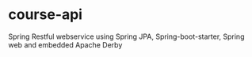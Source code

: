 # course-api

Spring Restful webservice using Spring JPA, Spring-boot-starter, Spring web and embedded Apache Derby
